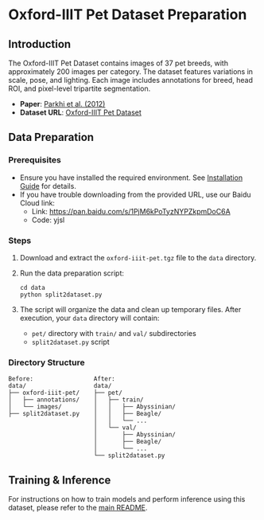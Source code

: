 # Oxford-IIIT Pet Dataset Preparation

## Introduction
The Oxford-IIIT Pet Dataset contains images of 37 pet breeds, with approximately 200 images per category. The dataset features variations in scale, pose, and lighting. Each image includes annotations for breed, head ROI, and pixel-level tripartite segmentation.

- **Paper**: [Parkhi et al. (2012)](http://www.robots.ox.ac.uk/~vgg/publications/2012/parkhi12a/parkhi12a.pdf)
- **Dataset URL**: [Oxford-IIIT Pet Dataset](https://s3.amazonaws.com/fast-ai-imageclas/oxford-iiit-pet.tgz)

## Data Preparation

### Prerequisites
- Ensure you have installed the required environment. See [Installation Guide](../README.md) for details.
- If you have trouble downloading from the provided URL, use our Baidu Cloud link:
  - Link: https://pan.baidu.com/s/1PjM6kPoTyzNYPZkpmDoC6A
  - Code: yjsl

### Steps

1. Download and extract the `oxford-iiit-pet.tgz` file to the `data` directory.

2. Run the data preparation script:
   ```shell
   cd data
   python split2dataset.py
   ```

3. The script will organize the data and clean up temporary files. After execution, your `data` directory will contain:
   - `pet/` directory with `train/` and `val/` subdirectories
   - `split2dataset.py` script

### Directory Structure
```
Before:                 After:
data/                   data/
├── oxford-iiit-pet/    ├── pet/
│   ├── annotations/    │   ├── train/
│   └── images/         │   │   ├── Abyssinian/
├── split2dataset.py    │   │   ├── Beagle/
                        │   │   └── ...
                        │   └── val/
                        │       ├── Abyssinian/
                        │       ├── Beagle/
                        │       └── ...
                        └── split2dataset.py
```

## Training & Inference
For instructions on how to train models and perform inference using this dataset, please refer to the [main README](../models/classifier/README.md).